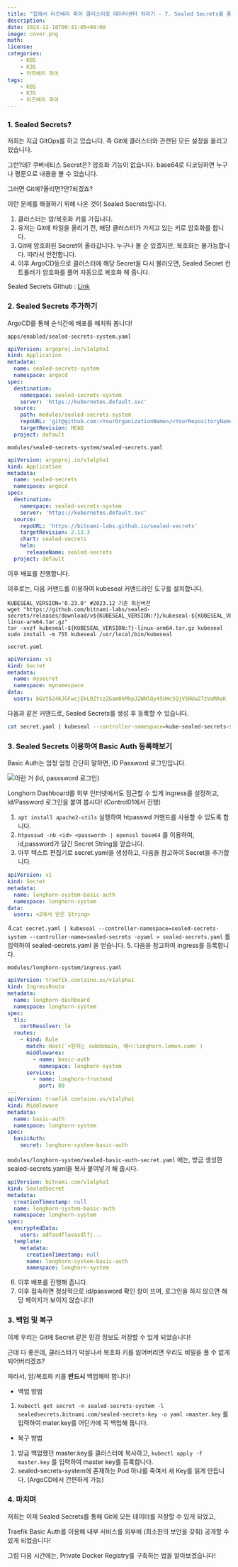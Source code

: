 ```yaml
---
title: "집에서 라즈베리 파이 클러스터로 데이터센터 차리기 - 7. Sealed Secrets를 통한 비밀 관리 + Traefik Basic Auth 설정"
description: 
date: 2023-12-10T00:41:05+09:00
image: cover.png
math: 
license: 
categories:
    - K8S
    - K3S
    - 라즈베리 파이
tags:
    - K8S
    - K3S
    - 라즈베리 파이
---
```


### 1. Sealed Secrets?

저희는 지금 GitOps를 하고 있습니다. 즉 Git에 클러스터와 관련된 모든 설정을 올리고 있습니다.

그런?데? 쿠버네티스 Secret은? 암호화 기능이 없습니다. base64로 디코딩하면 누구나 평문으로 내용을 볼 수 있습니다.

그러면 Git에?올리면?안?되겠죠?

이런 문제를 해결하기 위해 나온 것이 Sealed Secrets입니다.

1. 클러스터는 암/복호화 키를 가집니다.
2. 유저는 Git에 파일을 올리기 전, 해당 클러스터가 가지고 있는 키로 암호화를 합니다.
3. Git에 암호화된 Secret이 올라갑니다. 누구나 볼 순 있겠지만, 복호화는 불가능합니다. 따라서 안전합니다.
4. 이후 ArgoCD등으로 클러스터에 해당 Secret을 다시 불러오면, Sealed Secret 컨트롤러가 암호화를 풀어 자동으로 복호화 해 줍니다.

Sealed Secrets Github : [Link](https://github.com/bitnami-labs/sealed-secrets)

### 2. Sealed Secrets 추가하기

ArgoCD를 통해 순식간에 배포를 해치워 봅니다!

`apps/enabled/sealed-secrets-system.yaml`
```yaml
apiVersion: argoproj.io/v1alpha1
kind: Application
metadata:
  name: sealed-secrets-system
  namespace: argocd
spec:
  destination:
    namespace: sealed-secrets-system
    server: 'https://kubernetes.default.svc'
  source:
    path: modules/sealed-secrets-system
    repoURL: 'git@github.com:<YourOrganizationName>/<YourRepositoryName>.git'
    targetRevision: HEAD
  project: default
```

`modules/sealed-secrets-system/sealed-secrets.yaml`
```yaml
apiVersion: argoproj.io/v1alpha1
kind: Application
metadata:
  name: sealed-secrets
  namespace: argocd
spec:
  destination:
    namespace: sealed-secrets-system
    server: 'https://kubernetes.default.svc'
  source:
    repoURL: 'https://bitnami-labs.github.io/sealed-secrets'
    targetRevision: 2.13.3
    chart: sealed-secrets
    helm:
      releaseName: sealed-secrets
  project: default
```

이후 배포를 진행합니다.

이후로는, 다음 커맨드를 이용하여 kubeseal 커맨드라인 도구를 설치합니다.

```shell
KUBESEAL_VERSION='0.23.0' #2023.12 기준 최신버전
wget "https://github.com/bitnami-labs/sealed-secrets/releases/download/v${KUBESEAL_VERSION:?}/kubeseal-${KUBESEAL_VERSION:?}-linux-arm64.tar.gz"
tar -xvzf kubeseal-${KUBESEAL_VERSION:?}-linux-arm64.tar.gz kubeseal
sudo install -m 755 kubeseal /usr/local/bin/kubeseal
```


`secret.yaml`
```yaml
apiVersion: v1
kind: Secret
metadata:
  name: mysecret
  namespace: mynamespace
data:
  users: bGVtb246JGFwcjEkL0ZYczZGam0kMkpJZWNlQy45UWc5QjV5NUw2TzVoMAoK
```

다음과 같은 커맨드로, Sealed Secrets를 생성 후 등록할 수 있습니다.
```sh
cat secret.yaml | kubeseal --controller-namespace=kube-sealed-secrets-system --controller-name=sealed-secrets -oyaml > sealed-secrets.yaml
```

### 3. Sealed Secrets 이용하여 Basic Auth 등록해보기

Basic Auth는 엄청 엄청 간단히 말하면, ID Password 로그인입니다.

![이런 거 (Id, passsword 로그인)](image.png)

Longhorn Dashboard를 외부 인터넷에서도 접근할 수 있게 Ingress를 설정하고, Id/Password 로그인을 붙여 봅시다! (Control01에서 진행)

1. `apt install apache2-utils` 실행하여 htpasswd 커맨드를 사용할 수 있도록 합니다.
2. `htpasswd -nb <id> <password> | openssl base64` 를 이용하여, id,password가 담긴 Secret String을 얻습니다.
3. 아무 텍스트 편집기로 secret.yaml을 생성하고, 다음을 참고하여 Secret을 추가합니다.

```yaml
apiVersion: v1
kind: Secret
metadata:
  name: longhorn-system-basic-auth
  namespace: longhorn-system
data:
  users: <2에서 얻은 String>
```

4.`cat secret.yaml | kubeseal --controller-namespace=sealed-secrets-system --controller-name=sealed-secrets -oyaml > sealed-secrets.yaml` 를 입력하여 sealed-secrets.yaml 을 얻습니다.
5. 다음을 참고하여 ingress를 등록합니다.

`modules/longhorn-system/ingress.yaml`

```yaml
apiVersion: traefik.containo.us/v1alpha1
kind: IngressRoute
metadata:
  name: longhorn-dashboard
  namespace: longhorn-system
spec:
  tls:
    certResolver: le
  routes:
    - kind: Rule
      match: Host(`<원하는 subdomain, 예시:longhorn.lemon.com>`)
      middlewares:
        - name: basic-auth
          namespace: longhorn-system
      services:
        - name: longhorn-frontend
          port: 80
---
apiVersion: traefik.containo.us/v1alpha1
kind: Middleware
metadata:
  name: basic-auth
  namespace: longhorn-system
spec:
  basicAuth:
    secret: longhorn-system-basic-auth
```

`modules/longhorn-system/sealed-basic-auth-secret.yaml` 에는, 방금 생성한 sealed-secrets.yaml을 복사 붙여넣기 해 줍시다.

```yaml
apiVersion: bitnami.com/v1alpha1
kind: SealedSecret
metadata:
  creationTimestamp: null
  name: longhorn-system-basic-auth
  namespace: longhorn-system
spec:
  encryptedData:
    users: adfasdflavasdlfj...
  template:
    metadata:
      creationTimestamp: null
      name: longhorn-system-basic-auth
      namespace: longhorn-system
```

6. 이후 배포를 진행해 줍니다.
7. 이후 접속하면 정상적으로 id/password 확인 창이 뜨며, 로그인을 하지 않으면 해당 페이지가 보이지 않습니다!

### 3. 백업 및 복구

이제 우리는 Git에 Secret 같은 민감 정보도 저장할 수 있게 되었습니다!

근데 다 좋은데, 클러스터가 박살나서 복호화 키를 잃어버리면 우리도 비밀을 풀 수 없게 되어버리겠죠?

따라서, 암/복호화 키를 **반드시** 백업해야 합니다!

- 백업 방법

1. `kubectl get secret -n sealed-secrets-system -l sealedsecrets.bitnami.com/sealed-secrets-key -o yaml >master.key` 를 입력하여 mater.key를 어딘가에 꼭 백업해 둡니다.

- 복구 방법

1. 방금 백업했던 master.key를 클러스터에 복사하고, `kubectl apply -f master.key` 를 입력하여 master key를 등록합니다.
2. sealed-secrets-system에 존재하는 Pod 하나를 죽여서 새 Key를 읽게 만듭니다. (ArgoCD에서 간편하게 가능)

### 4. 마치며

저희는 이제 Sealed Secrets를 통해 Git에 모든 데이터를 저장할 수 있게 되었고,

Traefik Basic Auth를 이용해 내부 서비스를 외부에 (최소한의 보안을 갖춰) 공개할 수 있게 되었습니다!

그럼 다음 시간에는, Private Docker Registry를 구축하는 법을 알아보겠습니다!
